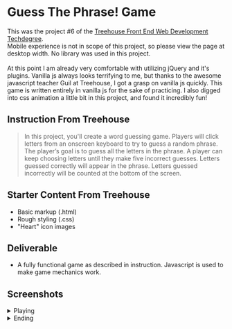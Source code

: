 # Guess The Phrase! Game
This was the project #6 of the [Treehouse Front End Web Development Techdegree](https://teamtreehouse.com/techdegree/front-end-web-development-2). <br>
Mobile experience is not in scope of this project, so please view the page at desktop width. No library was used in this project. <br><br>
At this point I am already very comfortable with utilizing jQuery and it's plugins. Vanilla js always looks terrifying to me, but thanks to the awesome javascript teacher Guil at Treehouse, I got a grasp on vanilla js quickly. This game is written entirely in vanilla js for the sake of practicing. 
I also digged into css animation a little bit in this project, and found it incredibly fun!

## Instruction From Treehouse
> In this project, you'll create a word guessing game. Players will click letters from an onscreen keyboard to try to guess a random phrase. The player’s goal is to guess all the letters in the phrase. A player can keep choosing letters until they make five incorrect guesses. Letters guessed correctly will appear in the phrase. Letters guessed incorrectly will be counted at the bottom of the screen. 

## Starter Content From Treehouse
- Basic markup (.html)
- Rough styling (.css)
- "Heart" icon images

## Deliverable
- A fully functional game as described in instruction. Javascript is used to make game mechanics work.

## Screenshots
<details><summary>Playing</summary>
    <img src="screenshots/2" alt="playing">
</details>
<details><summary>Ending</summary>
    <img src="screenshots/1" alt="ending">
</details>
